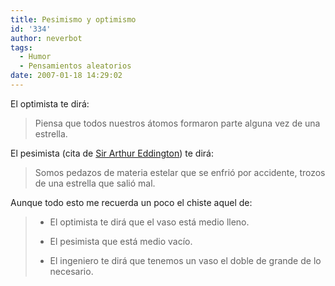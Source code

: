 ```yaml
---
title: Pesimismo y optimismo
id: '334'
author: neverbot
tags:
  - Humor
  - Pensamientos aleatorios
date: 2007-01-18 14:29:02
---
```


El optimista te dirá:

> Piensa que todos nuestros átomos formaron parte alguna vez de una estrella.

El pesimista (cita de [Sir Arthur Eddington](http://en.wikipedia.org/wiki/Arthur_Stanley_Eddington)) te dirá:

> Somos pedazos de materia estelar que se enfrió por accidente, trozos de una estrella que salió mal.

Aunque todo esto me recuerda un poco el chiste aquel de:

> *   El optimista te dirá que el vaso está medio lleno.
>     
> *   El pesimista que está medio vacío.
>     
> *   El ingeniero te dirá que tenemos un vaso el doble de grande de lo necesario.
>